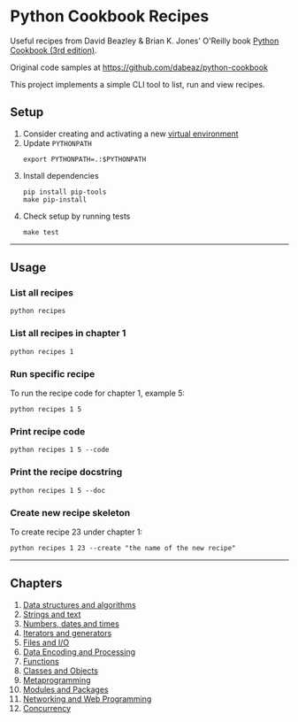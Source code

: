 # Python Cookbook Recipes

Useful recipes from David Beazley & Brian K. Jones' O'Reilly book [Python Cookbook (3rd edition)](https://www.oreilly.com/library/view/python-cookbook-3rd/9781449357337/).

Original code samples at https://github.com/dabeaz/python-cookbook

This project implements a simple CLI tool to list, run and view recipes.

## Setup

1. Consider creating and activating a new [virtual environment](https://virtualenv.pypa.io/en/latest/)
2. Update `PYTHONPATH`
    ```
    export PYTHONPATH=.:$PYTHONPATH
    ```
3. Install dependencies
    ```
    pip install pip-tools
    make pip-install
    ```
4. Check setup by running tests
    ```
    make test
    ```

---

## Usage

### List all recipes
```
python recipes
```

### List all recipes in chapter 1
```
python recipes 1
```

### Run specific recipe
To run the recipe code for chapter 1, example 5:
```
python recipes 1 5
```

### Print recipe code
```
python recipes 1 5 --code
```

### Print the recipe docstring
```
python recipes 1 5 --doc
```

### Create new recipe skeleton
To create recipe 23 under chapter 1:
```
python recipes 1 23 --create "the name of the new recipe"
```

---

## Chapters
1. [Data structures and algorithms](./recipes/01_data_structures_and_algorithms/)
2. [Strings and text](./recipes/02_strings_and_text/)
3. [Numbers, dates and times](./recipes/03_numbers_dates_and_times/)
4. [Iterators and generators](./recipes/04_iterators_and_generators/)
5. [Files and I/O](./recipes/05_files_and_io/)
6. [Data Encoding and Processing](./recipes/06_data_encoding_and_processing/)
7. [Functions](./recipes/07_functions/)
8. [Classes and Objects](./recipes/08_classes_and_objects/)
9. [Metaprogramming](./recipes/09_metaprogramming/)
10. [Modules and Packages](./recipes/10_modules_and_packages/)
11. [Networking and Web Programming](./recipes/11_networking_and_web_programming/)
12. [Concurrency](./recipes/12_concurrency/)
